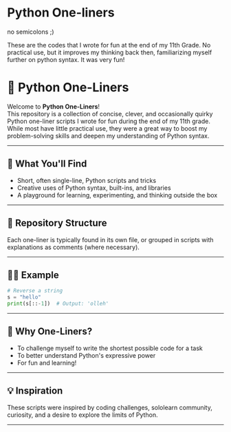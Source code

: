 # Python One-liners
no semicolons ;)

These are the codes that I wrote for fun at the end of my 11th Grade. No practical use, but it improves my thinking back then, familiarizing myself further on python syntax. It was very fun!

# 🐍 Python One-Liners

Welcome to **Python One-Liners**!  
This repository is a collection of concise, clever, and occasionally quirky Python one-liner scripts I wrote for fun during the end of my 11th grade. While most have little practical use, they were a great way to boost my problem-solving skills and deepen my understanding of Python syntax.

---

## 🚀 What You'll Find

- Short, often single-line, Python scripts and tricks
- Creative uses of Python syntax, built-ins, and libraries
- A playground for learning, experimenting, and thinking outside the box

---

## 📂 Repository Structure

Each one-liner is typically found in its own file, or grouped in scripts with explanations as comments (where necessary).

---

## 🧑‍💻 Example

```python
# Reverse a string
s = "hello"
print(s[::-1])  # Output: 'olleh'
```

---

## 🤔 Why One-Liners?

- To challenge myself to write the shortest possible code for a task
- To better understand Python's expressive power
- For fun and learning!

---

## 💡 Inspiration

These scripts were inspired by coding challenges, sololearn community, curiosity, and a desire to explore the limits of Python.

---
